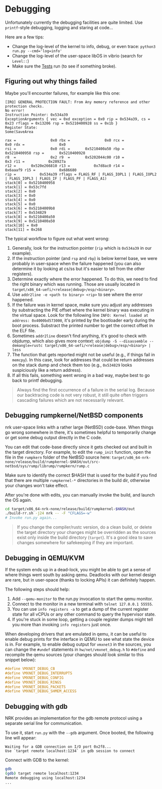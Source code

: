# Debugging

Unfortunately currently the debugging facilities are quite limited. Use
`printf`-style debugging, logging and staring at code...

Here are a few tips:

- Change the log-level of the kernel to info, debug, or even trace: `python3 run.py --cmd='log=info'`
- Change the log-level of the user-space libOS in vibrio (search for `Level::`)
- Make sure the [Tests](./Testing.md) run (to see if something broke).

## Figuring out why things failed

Maybe you'll encounter failures, for example like this one:

```log
[IRQ] GENERAL PROTECTION FAULT: From Any memory reference and other protection checks.
No error!
Instruction Pointer: 0x534a39
ExceptionArguments { vec = 0xd exception = 0x0 rip = 0x534a39, cs = 0x23 rflags = 0x13206 rsp = 0x5210400928 ss = 0x1b }
Register State:
Some(SaveArea

rax =                0x0 rbx =                0x0 rcx =                0x0 rdx =                0x0
rsi =                0x0 rdi =       0x5210400a50 rbp =       0x5210400958 rsp =       0x5210400928
r8  =                0x2 r9  =       0x5202044c00 r10 =                0x3 r11 =           0x28927a
r12 =       0x520e266810 r13 =           0x7d8ac0 r14 =           0x6aaaf9 r15 =           0x686680
rip =           0x534a39 rflags = FLAGS_RF | FLAGS_IOPL1 | FLAGS_IOPL2 | FLAGS_IOPL3 | FLAGS_IF | FLAGS_PF | FLAGS_A1)
stack[0] = 0x5210400958
stack[1] = 0x53c7fd
stack[2] = 0x0
stack[3] = 0x0
stack[4] = 0x0
stack[5] = 0x0
stack[6] = 0x52104009b8
stack[7] = 0x534829
stack[8] = 0x5210400a50
stack[9] = 0x5210400a50
stack[10] = 0x0
stack[11] = 0x268
```

The typical workflow to figure out what went wrong:

1. Generally, look for the instruction pointer (`rip` which is `0x534a39` in our
   example).
1. If the instruction pointer (and `rsp` and `rbp`) is below kernel base, we
   were probably in user-space when the failure happened (you can also determine
   it by looking at cs/ss but it's easier to tell from the other registers).
1. Determine exactly where the error happened. To do this, we need to find the
   right binary which was running. Those are usually located in
   `target/x86_64-uefi/<release|debug>/esp/<binary>`.
1. Use `addr2line -e <path to binary> <rip>` to see where the error happened.
1. If the failure was in kernel space, make sure you adjust any addresses by
   substracting the PIE offset where the kernel binary was executing in the
   virtual space. Look for the following line `INFO: Kernel loaded at address:
   0x4000bd573000`, it's printed by the bootloader early during the boot
   process. Substract the printed number to get the correct offset in the ELF
   file.
1. Sometimes `addr2line` doesn't find anything, it's good to check with objdump,
   which also gives more context: `objdump -S --disassemble --demangle=rustc
   target/x86_64-uefi/<release|debug>/esp/<binary> | less`
1. The function that gets reported might not be useful (e.g., if things fail in
   `memcpy`). In this case, look for addresses that could be return addresses on
   the stack dump and check them too (e.g., `0x534829` looks suspiciously like a
   return address).
1. If all this fails, something went wrong in a bad way, maybe best to go back
   to printf debugging.

> Always find the first occurrence of a failure in the serial log. Because our
> backtracing code is not very robust, it still quite often triggers cascading
> failures which are not necessarily relevant.

## Debugging rumpkernel/NetBSD components

nrk user-space links with a rather large (NetBSD) code-base. When things go
wrong somewhere in there, it's sometimes helpful to temporarily change or get
some debug output directly in the C code.

You can edit that code-base directly since it gets checked out and built in the
target directory. For example, to edit the `rump_init` function, open the file
in the `rumpkern` folder of the NetBSD source here:
`target/x86_64-nrk-none/release/build/rumpkernel-$HASH/out/src-netbsd/sys/rump/librump/rumpkern/rump.c`

Make sure to identify the correct $HASH that is used for the build if you find
that there are multiple `rumpkernel-*` directories in the build dir, otherwise
your changes won't take effect.

After you're done with edits, you can manually invoke the build, and launch the
OS again.

```bash
cd target/x86_64-nrk-none/release/build/rumpkernel-$HASH/out
./build-rr.sh -j24 nrk -- -F "CFLAGS=-w"
# Invoke run.py again...
```

> If you change the compiler/rustc version, do a clean build, or delete the
> target directory your changes might be overridden as the sources exist only
> inside the build directory (`target`). It's a good idea to save changes
> somewhere for safekeeping if they are important.

## Debugging in QEMU/KVM

If the system ends up in a dead-lock, you might be able to get a sense of where
things went south by asking qemu. Deadlocks with our kernel design are rare, but
in user-space (thanks to locking APIs) it can definitely happen.

The following steps should help:

1. Add `--qemu-monitor` to the run.py invocation to start the qemu monitor.
1. Connect to the monitor in a new terminal with `telnet 127.0.0.1 55555`.
1. You can use `info registers -a` to get a dump of the current register state
   for all vCPUs or any other command to query the hypervisor state.
1. If you're stuck in some loop, getting a couple register dumps might tell you
   more than invoking `info registers` just once.

When developing drivers that are emulated in qemu, it can be useful to enable
debug prints for the interface in QEMU to see what state the device is in. For
example, to enable debug output for `vmxnet3` in the sources, you can change the
`#undef` statements in `hw/net/vmxnet_debug.h` to `#define` and recompile the
qemu sources (your changes should look similar to this snippet below):

```c
#define VMXNET_DEBUG_CB
#define VMXNET_DEBUG_INTERRUPTS
#define VMXNET_DEBUG_CONFIG
#define VMXNET_DEBUG_RINGS
#define VMXNET_DEBUG_PACKETS
#define VMXNET_DEBUG_SHMEM_ACCESS
```

## Debugging with gdb

NRK provides an implementation for the gdb remote protocol using a separate
serial line for communication.

To use it, start `run.py` with the `--gdb` argument. Once booted, the following
line will appear:

```log
Waiting for a GDB connection on I/O port 0x2f8...
Use `target remote localhost:1234` in gdb session to connect
```

Connect with GDB to the kernel:

```bash
gdb
(gdb) target remote localhost:1234
Remote debugging using localhost:1234
...
```
